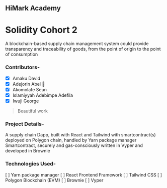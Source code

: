 ## HiMark Academy
# Solidity Cohort 2

A blockchain-based supply chain management system could provide transparency and traceability of goods, from the point of origin to the point of consumption

### Contributors-

- [x] Amaku David
- [x] Adejorin Abel 🎉
- [x] Akomolafe Seun
- [x] Islamiyyah Adebimpe Adefila
- [x] Iwuji George

> Beautiful work

### Project Details-
A supply chain Dapp, built with React and Tailwind with smartcontract(s) deployed on Polygon chain, handled by Yarn package manager
Smartcontract, securely and gas-consciously written in Vyper and developed in Brownie
### Technologies Used-
[ ] Yarn package manager
[ ] React Frontend Framework
[ ] Tailwind CSS
[ ] Polygon Blockchain (EVM)
[ ] Brownie
[ ] Vyper